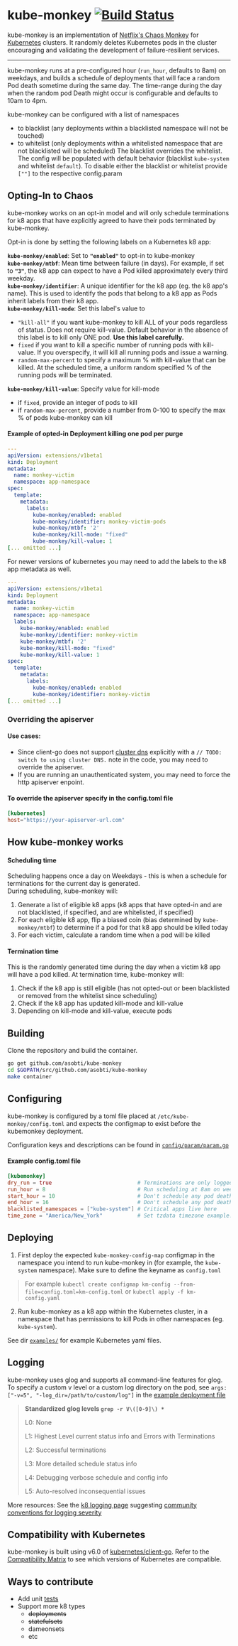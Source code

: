 # kube-monkey [![Build Status](https://travis-ci.org/asobti/kube-monkey.svg?branch=master)](https://travis-ci.org/asobti/kube-monkey)

kube-monkey is an implementation of [Netflix's Chaos Monkey](https://github.com/Netflix/chaosmonkey) for [Kubernetes](http://kubernetes.io/) clusters. It randomly deletes Kubernetes pods in the cluster encouraging and validating the development of failure-resilient services.

---

kube-monkey runs at a pre-configured hour (`run_hour`, defaults to 8am) on weekdays, and builds a schedule of deployments that will face a random
Pod death sometime during the same day. The time-range during the day when the random pod Death might occur is configurable and defaults to 10am to 4pm.

kube-monkey can be configured with a list of namespaces 
* to blacklist (any deployments within a blacklisted namespace will not be touched) 
* to whitelist (only deployments within a whitelisted namespace that are not blacklisted will be scheduled)
The blacklist overrides the whitelist. The config will be populated with default behavior (blacklist `kube-system` and whitelist `default`). To disable either the blacklist or whitelist provide `[""]` to the respective config.param

## Opting-In to Chaos

kube-monkey works on an opt-in model and will only schedule terminations for k8 apps that have explicitly agreed to have their pods terminated by kube-monkey.

Opt-in is done by setting the following labels on a Kubernetes k8 app:

**`kube-monkey/enabled`**: Set to **`"enabled"`** to opt-in to kube-monkey  
**`kube-monkey/mtbf`**: Mean time between failure (in days). For example, if set to **`"3"`**, the k8 app can expect to have a Pod
killed approximately every third weekday.  
**`kube-monkey/identifier`**: A unique identifier for the k8 app (eg. the k8 app's name). This is used to identify the pods 
that belong to a k8 app as Pods inherit labels from their k8 app.  
**`kube-monkey/kill-mode`**: Set this label's value to  
* `"kill-all"` if you want kube-monkey to kill ALL of your pods regardless of status. Does not require kill-value. Default behavior in the absence of this label is to kill only ONE pod. **Use this label carefully.**
* `fixed` if you want to kill a specific number of running pods with kill-value. If you overspecify, it will kill all running pods and issue a warning.
* `random-max-percent` to specify a maximum % with kill-value that can be killed. At the scheduled time, a uniform random specified % of the running pods will be terminated.

**`kube-monkey/kill-value`**: Specify value for kill-mode
* if `fixed`, provide an integer of pods to kill
* if `random-max-percent`, provide a number from 0-100 to specify the max % of pods kube-monkey can kill

#### Example of opted-in Deployment killing one pod per purge

```yaml
---
apiVersion: extensions/v1beta1
kind: Deployment
metadata:
  name: monkey-victim
  namespace: app-namespace
spec:
  template:
    metadata:
      labels:
        kube-monkey/enabled: enabled
        kube-monkey/identifier: monkey-victim-pods
        kube-monkey/mtbf: '2'
        kube-monkey/kill-mode: "fixed"
        kube-monkey/kill-value: 1
[... omitted ...]
```

For newer versions of kubernetes you may need to add the labels to the k8 app metadata as well.

```yaml
---
apiVersion: extensions/v1beta1
kind: Deployment
metadata:
  name: monkey-victim
  namespace: app-namespace
  labels:
    kube-monkey/enabled: enabled
    kube-monkey/identifier: monkey-victim
    kube-monkey/mtbf: '2'
    kube-monkey/kill-mode: "fixed"
    kube-monkey/kill-value: 1
spec:
  template:
    metadata:
      labels:
        kube-monkey/enabled: enabled
        kube-monkey/identifier: monkey-victim
[... omitted ...]
```

### Overriding the apiserver
#### Use cases:
* Since client-go does not support [cluster dns](https://github.com/kubernetes/client-go/blob/master/rest/config.go#L336) explicitly with a `// TODO: switch to using cluster DNS.` note in the code, you may need to override the apiserver. 
* If you are running an unauthenticated system, you may need to force the http apiserver enpoint. 

#### To override the apiserver specify in the config.toml file
```toml
[kubernetes]
host="https://your-apiserver-url.com"
```

## How kube-monkey works

#### Scheduling time
Scheduling happens once a day on Weekdays - this is when a schedule for terminations for the current day is generated.   
During scheduling, kube-monkey will:  
1. Generate a list of eligible k8 apps (k8 apps that have opted-in and are not blacklisted, if specified, and are whitelisted, if specified)
2. For each eligible k8 app, flip a biased coin (bias determined by `kube-monkey/mtbf`) to determine if a pod for that k8 app should be killed today  
3. For each victim, calculate a random time when a pod will be killed

#### Termination time
This is the randomly generated time during the day when a victim k8 app will have a pod killed.
At termination time, kube-monkey will:
1. Check if the k8 app is still eligible (has not opted-out or been blacklisted or removed from the whitelist since scheduling)
2. Check if the k8 app has updated kill-mode and kill-value
3. Depending on kill-mode and kill-value, execute pods

## Building

Clone the repository and build the container.

```bash
go get github.com/asobti/kube-monkey
cd $GOPATH/src/github.com/asobti/kube-monkey
make container
```

## Configuring
kube-monkey is configured by a toml file placed at `/etc/kube-monkey/config.toml` and expects the configmap to exist before the kubemonkey deployment. 

Configuration keys and descriptions can be found in [`config/param/param.go`](https://github.com/asobti/kube-monkey/blob/master/config/param/param.go)

#### Example config.toml file
```toml
[kubemonkey]
dry_run = true                           # Terminations are only logged
run_hour = 8                             # Run scheduling at 8am on weekdays
start_hour = 10                          # Don't schedule any pod deaths before 10am
end_hour = 16                            # Don't schedule any pod deaths after 4pm
blacklisted_namespaces = ["kube-system"] # Critical apps live here
time_zone = "America/New_York"           # Set tzdata timezone example. Note the field is time_zone not timezone
```

## Deploying

1. First deploy the expected `kube-monkey-config-map` configmap in the namespace you intend to run kube-monkey in (for example, the `kube-system` namespace). Make sure to define the keyname as `config.toml` 

> For example `kubectl create configmap km-config --from-file=config.toml=km-config.toml` or `kubectl apply -f km-config.yaml`

2. Run kube-monkey as a k8 app within the Kubernetes cluster, in a namespace that has permissions to kill Pods in other namespaces (eg. `kube-system`).

See dir [`examples/`](https://github.com/asobti/kube-monkey/tree/master/examples) for example Kubernetes yaml files.

## Logging

kube-monkey uses glog and supports all command-line features for glog. To specify a custom v level or a custom log directory on the pod, see  `args: ["-v=5", "-log_dir=/path/to/custom/log"]` in the [example deployment file](https://github.com/asobti/kube-monkey/tree/master/examples/deployment.yaml)

> **Standardized glog levels `grep -r V\([0-9]\) *`**
>
> L0: None
>
> L1: Highest Level current status info and Errors with Terminations
>
> L2: Successful terminations
>
> L3: More detailed schedule status info
> 
> L4: Debugging verbose schedule and config info
>
> L5: Auto-resolved inconsequential issues

More resources: See the [k8 logging page](https://kubernetes.io/docs/concepts/cluster-administration/logging/) suggesting [community conventions for logging severity](https://github.com/kubernetes/community/blob/master/contributors/devel/logging.md)

## Compatibility with Kubernetes

kube-monkey is built using v6.0 of [kubernetes/client-go](https://github.com/kubernetes/client-go). Refer to the 
[Compatibility Matrix](https://github.com/kubernetes/client-go#compatibility-matrix) to see which 
versions of Kubernetes are compatible.

## Ways to contribute

- Add unit [tests](https://golang.org/pkg/testing/)
- Support more k8 types
  - ~~deployments~~
  - ~~statefulsets~~
  - dameonsets
  - etc
